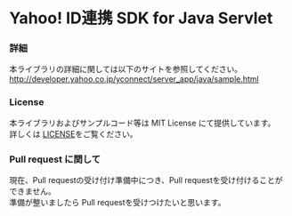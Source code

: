 # Yahoo! ID連携 SDK for Java Servlet

### 詳細
本ライブラリの詳細に関しては以下のサイトを参照してください。  
http://developer.yahoo.co.jp/yconnect/server_app/java/sample.html

### License
本ライブラリおよびサンプルコード等は MIT License にて提供しています。  
詳しくは [LICENSE](https://github.com/yahoojapan/yconnect-servlet-sdk/blob/master/LICENSE)をご覧ください。

### Pull request に関して
現在、Pull requestの受け付け準備中につき、Pull requestを受け付けることができません。  
準備が整いましたら Pull requestを受けつけたいと思います。

